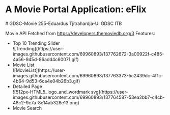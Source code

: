 <h1>A Movie Portal Application: eFlix</h1>
# GDSC-Movie
255-Eduardus Tjitrahardja-UI
GDSC ITB

Movie API Fetched from https://developers.themoviedb.org/3
Features:
<ul>
  <li>Top 10 Trending Slider</li>
    ![Trending](https://user-images.githubusercontent.com/69960893/137762672-3a00922f-c485-4a56-945d-86add4c60071.gif)
  <li>Movie List</li>
    ![MovieList](https://user-images.githubusercontent.com/69960893/137763373-5c2439dc-4f1c-4b64-9d53-6ca4e04b26b3.gif)
  <li>Detailed Page</li>
    ![512px-HTML5_logo_and_wordmark svg](https://user-images.githubusercontent.com/69960893/137764587-53ea2bb7-c4cb-48c2-9c7a-8e14ab328e13.png)

  <li>Movie Search</li>
